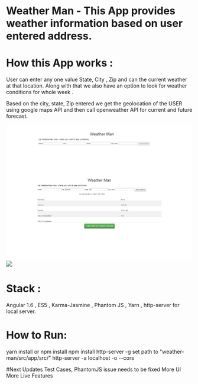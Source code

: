 # Weather Man - This App provides weather information based on user entered address. 
# How this App  works :

User can enter any  one value State, City , Zip and can the current weather at that location. Along with that we also have an option to look for weather conditions for whole week .

Based on the city, state, Zip entered we get the geolocation of the USER using google maps API and then call openweather API for current and future forecast. 

![](src/app/src/assets/UserForm.PNG)
![](src/app/src/assets/CurrentWeather.PNG)
![](src/app/src/assets/FutureForecast-1week.PNG)

# Stack :  
Angular 1.6 , ES5 , Karma-Jasmine , Phantom JS , Yarn , http-server for local server. 

# How to Run:
yarn install or npm install
npm install http-server -g
set path to "weather-man/src/app/src/"
http-server -a localhost -o --cors

#Next Updates 
 Test Cases, PhantomJS issue needs to be fixed
 More UI
 More Live Features 

